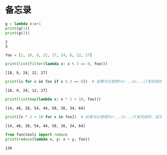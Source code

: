 
# 备忘录


```python
g = lambda x:x+1
print(g(1))
print(g(2))
```

    2
    3
    


```python
foo = [2, 18, 9, 22, 17, 24, 8, 12, 27]
```


```python
print(list(filter(lambda x: x % 3 == 0, foo)))
```

    [18, 9, 24, 12, 27]
    


```python
print([x for x in foo if x % 3 == 0])  # 如果可以使用for...in...if来完成的，坚决不用lambda。
```

    [18, 9, 24, 12, 27]
    


```python
print(list(map(lambda x: x * 2 + 10, foo)))
```

    [14, 46, 28, 54, 44, 58, 26, 34, 64]
    


```python
print([x * 2 + 10 for x in foo])  # 如果可以使用for...in...if来完成的，坚决不用lambda。
```

    [14, 46, 28, 54, 44, 58, 26, 34, 64]
    


```python
from functools import reduce 
print(reduce(lambda x, y: x + y, foo))
```

    139
    


```python

```
